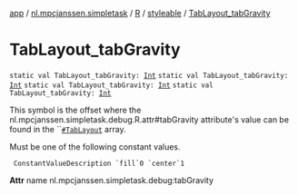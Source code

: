 [app](../../../index.md) / [nl.mpcjanssen.simpletask](../../index.md) / [R](../index.md) / [styleable](index.md) / [TabLayout_tabGravity](.)

# TabLayout_tabGravity

`static val TabLayout_tabGravity: `[`Int`](https://kotlinlang.org/api/latest/jvm/stdlib/kotlin/-int/index.html)
`static val TabLayout_tabGravity: `[`Int`](https://kotlinlang.org/api/latest/jvm/stdlib/kotlin/-int/index.html)
`static val TabLayout_tabGravity: `[`Int`](https://kotlinlang.org/api/latest/jvm/stdlib/kotlin/-int/index.html)
`static val TabLayout_tabGravity: `[`Int`](https://kotlinlang.org/api/latest/jvm/stdlib/kotlin/-int/index.html)

This symbol is the offset where the nl.mpcjanssen.simpletask.debug.R.attr#tabGravity attribute's value can be found in the ``[`#TabLayout`](-tab-layout.md) array.

Must be one of the following constant values.

     ConstantValueDescription `fill`0 `center`1

**Attr**
name nl.mpcjanssen.simpletask.debug:tabGravity

